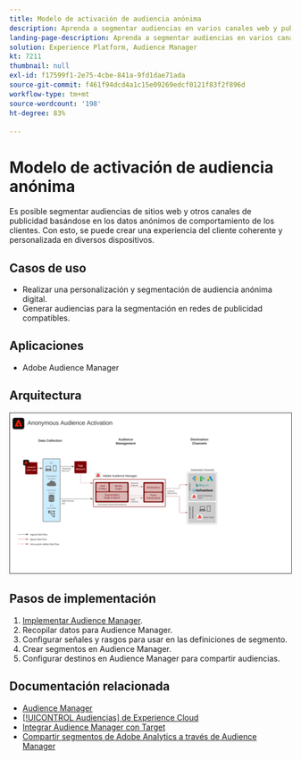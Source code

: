 ```yaml
---
title: Modelo de activación de audiencia anónima
description: Aprenda a segmentar audiencias en varios canales web y publicitarios en función de datos anónimos y de comportamiento de los clientes. Con esto, se puede crear una experiencia del cliente coherente y personalizada en diversos dispositivos.
landing-page-description: Aprenda a segmentar audiencias en varios canales web y publicitarios en función de datos anónimos y de comportamiento de los clientes.
solution: Experience Platform, Audience Manager
kt: 7211
thumbnail: null
exl-id: f17599f1-2e75-4cbe-841a-9fd1dae71ada
source-git-commit: f461f94dcd4a1c15e09269edcf0121f83f2f896d
workflow-type: tm+mt
source-wordcount: '198'
ht-degree: 83%

---
```


# Modelo de activación de audiencia anónima

Es posible segmentar audiencias de sitios web y otros canales de publicidad basándose en los datos anónimos de comportamiento de los clientes. Con esto, se puede crear una experiencia del cliente coherente y personalizada en diversos dispositivos.

## Casos de uso

* Realizar una personalización y segmentación de audiencia anónima digital.
* Generar audiencias para la segmentación en redes de publicidad compatibles.

## Aplicaciones

* Adobe Audience Manager

## Arquitectura

<img src="assets/anonymous_activation.svg" alt="Arquitectura de referencia para el modelo de activación de audiencia anónima" style="border:1px solid #4a4a4a" />

## Pasos de implementación

<!-- These steps should link to help. -->

1. [Implementar Audience Manager](https://experienceleague.adobe.com/docs/audience-manager/user-guide/implementation-integration-guides/implement-audience-manager.html?lang=es#implementation-integration-guides).
1. Recopilar datos para Audience Manager.
1. Configurar señales y rasgos para usar en las definiciones de segmento.
1. Crear segmentos en Audience Manager.
1. Configurar destinos en Audience Manager para compartir audiencias.

## Documentación relacionada

* [Audience Manager](https://experienceleague.adobe.com/docs/audience-manager.html?lang=es)
* [[!UICONTROL Audiencias] de Experience Cloud](https://experienceleague.adobe.com/docs/core-services/interface/audiences/audience-library.html?lang=es)
* [Integrar Audience Manager con Target](https://experienceleague.adobe.com/docs/audience-manager/user-guide/implementation-integration-guides/integration-other-solutions/aam-target-integration.html?lang=es)
* [Compartir segmentos de Adobe Analytics a través de Audience Manager](https://experienceleague.adobe.com/docs/analytics/components/segmentation/segmentation-workflow/seg-publish.html?lang=es)
